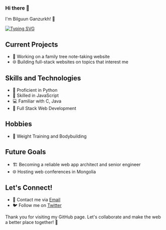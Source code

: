 ### Hi there 👋
I'm Bilguun Ganzurkh! 👋

[![Typing SVG](https://readme-typing-svg.demolab.com/?lines=Passionate+student+at+TUT;Aspiring+software+engineer)](https://git.io/typing-svg)

## Current Projects
- 🌳 Working on a family tree note-taking website
- 🌐 Building full-stack websites on topics that interest me

## Skills and Technologies
- 🐍 Proficient in Python
- 🌟 Skilled in JavaScript
- 💻 Familiar with C, Java
- 🚀 Full Stack Web Development

## Hobbies
- 💪 Weight Training and Bodybuilding

## Future Goals
- 🏗️ Becoming a reliable web app architect and senior engineer
- 🌐 Hosting web conferences in Mongolia

## Let's Connect!
- 📧 Contact me via [Email](mailto:bilguunganzurh@gmail.com)
- 🐦 Follow me on [Twitter](https://twitter.com/bilguunganzurh)

Thank you for visiting my GitHub page. Let's collaborate and make the web a better place together! 🚀
<!--
**Bilguun-dotcom/Bilguun-dotcom** is a ✨ _special_ ✨ repository because its `README.md` (this file) appears on your GitHub profile.

Here are some ideas to get you started:

- 🔭 I’m currently working on ...
- 🌱 I’m currently learning ...
- 👯 I’m looking to collaborate on ...
- 🤔 I’m looking for help with ...
- 💬 Ask me about ...
- 📫 How to reach me: ...
- 😄 Pronouns: ...
- ⚡ Fun fact: ...
-->
